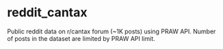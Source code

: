 # reddit_cantax
Public reddit data on r/cantax forum (~1K posts) using PRAW API. Number of posts in the dataset are limited by PRAW API limit. 
